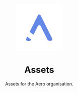 <div align="center">
    <img src="./assets/Transparent.png" width="150px" height="150px" alt="Aero Logo" />
    <h1>Assets</h1>
    Assets for the Aero organisation.
</div>
